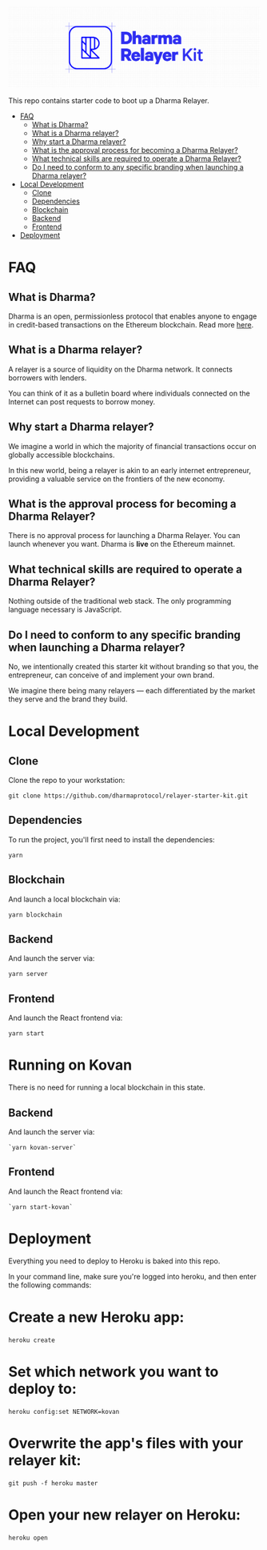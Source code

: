 ![Dharma Relayer Starter Kit](public/dharma_relayer_banner.png)

This repo contains starter code to boot up a Dharma Relayer.

<!-- START doctoc generated TOC please keep comment here to allow auto update -->
<!-- DON'T EDIT THIS SECTION, INSTEAD RE-RUN doctoc TO UPDATE -->

-   [FAQ](#faq)
    -   [What is Dharma?](#what-is-dharma)
    -   [What is a Dharma relayer?](#what-is-a-dharma-relayer)
    -   [Why start a Dharma relayer?](#why-start-a-dharma-relayer)
    -   [What is the approval process for becoming a Dharma Relayer?](#what-is-the-approval-process-for-becoming-a-dharma-relayer)
    -   [What technical skills are required to operate a Dharma Relayer?](#what-technical-skills-are-required-to-operate-a-dharma-relayer)
    -   [Do I need to conform to any specific branding when launching a Dharma relayer?](#do-i-need-to-conform-to-any-specific-branding-when-launching-a-dharma-relayer)
-   [Local Development](#local-development)
    -   [Clone](#clone)
    -   [Dependencies](#dependencies)
    -   [Blockchain](#blockchain)
    -   [Backend](#backend)
    -   [Frontend](#frontend)
-   [Deployment](#deployment)

<!-- END doctoc generated TOC please keep comment here to allow auto update -->

# FAQ

## What is Dharma?

Dharma is an open, permissionless protocol that enables anyone to engage in credit-based transactions on the Ethereum blockchain. Read more <a href="https://dharma.io/" target="_blank">here</a>.

## What is a Dharma relayer?

A relayer is a source of liquidity on the Dharma network. It connects borrowers with lenders.

You can think of it as a bulletin board where individuals connected on the Internet can post requests to borrow money.

## Why start a Dharma relayer?

We imagine a world in which the majority of financial transactions occur on globally accessible blockchains.

In this new world, being a relayer is akin to an early internet entrepreneur, providing a valuable service on the frontiers of the new economy.

## What is the approval process for becoming a Dharma Relayer?

There is no approval process for launching a Dharma Relayer. You can launch whenever you want. Dharma is **live** on the Ethereum mainnet.

## What technical skills are required to operate a Dharma Relayer?

Nothing outside of the traditional web stack. The only programming language necessary is JavaScript.

## Do I need to conform to any specific branding when launching a Dharma relayer?

No, we intentionally created this starter kit without branding so that you, the entrepreneur, can conceive of and implement your own brand.

We imagine there being many relayers &mdash; each differentiated by the market they serve and the brand they build.

# Local Development

## Clone

Clone the repo to your workstation:

```
git clone https://github.com/dharmaprotocol/relayer-starter-kit.git
```

## Dependencies

To run the project, you'll first need to install the dependencies:

```
yarn
```

## Blockchain

And launch a local blockchain via:

```
yarn blockchain
```

## Backend

And launch the server via:

```
yarn server
```

## Frontend

And launch the React frontend via:

```
yarn start
```

# Running on Kovan

There is no need for running a local blockchain in this state.

## Backend

And launch the server via:

    `yarn kovan-server`

## Frontend

And launch the React frontend via:

    `yarn start-kovan`

# Deployment

Everything you need to deploy to Heroku is baked into this repo.

In your command line, make sure you're logged into heroku, and then enter the following commands:

# Create a new Heroku app:
`heroku create`

# Set which network you want to deploy to:
`heroku config:set NETWORK=kovan`

# Overwrite the app's files with your relayer kit:
`git push -f heroku master`

# Open your new relayer on Heroku:
`heroku open`